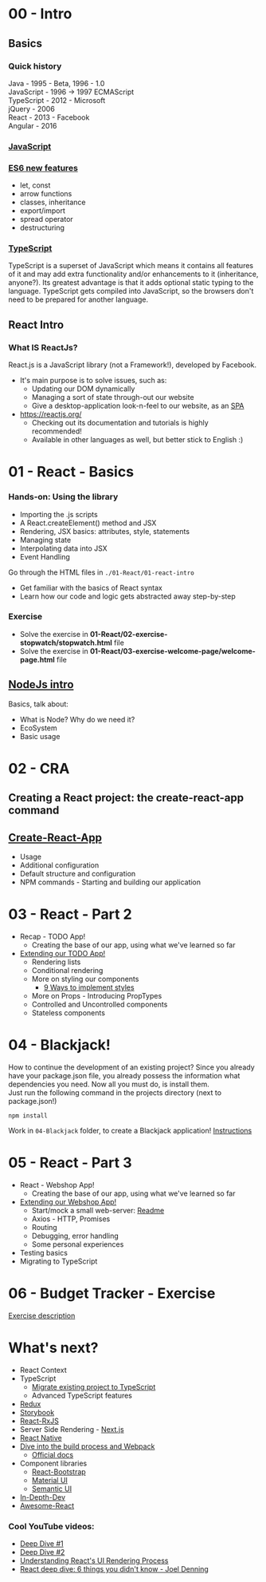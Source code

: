 # 00 - Intro

## Basics

### Quick history

Java - 1995 - Beta, 1996 - 1.0  
JavaScript - 1996 -> 1997 ECMAScript  
TypeScript - 2012 - Microsoft  
jQuery - 2006  
React - 2013 - Facebook  
Angular - 2016

### [JavaScript](00-Intro/00-01-JavaScript.md)

### [ES6 new features](00-Intro/00-02-EcmaScript.md)

- let, const
- arrow functions
- classes, inheritance
- export/import
- spread operator
- destructuring

### [TypeScript](00-Intro/00-03-TypeScript.md)

TypeScript is a superset of JavaScript which means it contains all features of it and may add extra functionality and/or
enhancements to it (inheritance, anyone?). Its greatest advantage is that it adds optional static typing to the
language. TypeScript gets compiled into JavaScript, so the browsers don't need to be prepared for another language.

## React Intro

### What IS ReactJs?

React.js is a JavaScript library (not a Framework!), developed by Facebook.

- It's main purpose is to solve issues, such as:
    - Updating our DOM dynamically
    - Managing a sort of state through-out our website
    - Give a desktop-application look-n-feel to our website, as
      an [SPA](https://en.wikipedia.org/wiki/Single-page_application)
- https://reactjs.org/
    - Checking out its documentation and tutorials is highly recommended!
    - Available in other languages as well, but better stick to English :)

# 01 - React - Basics

### Hands-on: Using the library

- Importing the .js scripts
- A React.createElement() method and JSX
- Rendering, JSX basics: attributes, style, statements
- Managing state
- Interpolating data into JSX
- Event Handling

Go through the HTML files in `./01-React/01-react-intro`

- Get familiar with the basics of React syntax
- Learn how our code and logic gets abstracted away step-by-step

### Exercise

- Solve the exercise in **01-React/02-exercise-stopwatch/stopwatch.html** file
- Solve the exercise in **01-React/03-exercise-welcome-page/welcome-page.html** file

## [NodeJs intro](./02-CRA/02-01-NodeJs.md)

Basics, talk about:

- What is Node? Why do we need it?
- EcoSystem
- Basic usage

# 02 - CRA

## Creating a React project: the create-react-app command

## [Create-React-App](https://reactjs.org/docs/create-a-new-react-app.html)

- Usage
- Additional configuration
- Default structure and configuration
- NPM commands - Starting and building our application

# 03 - React - Part 2

- Recap - TODO App!
    - Creating the base of our app, using what we've learned so far
- [Extending our TODO App!](./03-React-2/03-01-TODO-App.md)
    - Rendering lists
    - Conditional rendering
    - More on styling our components
        - [9 Ways to implement styles](https://medium.com/@dmitrynozhenko/9-ways-to-implement-css-in-react-js-ccea4d543aa3)
    - More on Props - Introducing PropTypes
    - Controlled and Uncontrolled components
    - Stateless components

# 04 - Blackjack!

How to continue the development of an existing project? Since you already have your package.json file, you already
possess the information what dependencies you need. Now all you must do, is install them.  
Just run the following command in the projects directory (next to package.json!)

```shell
npm install
```

Work in `04-Blackjack` folder, to create a Blackjack application!
[Instructions](./04-Blackjack/INSTRUCTIONS.md)

# 05 - React - Part 3

- React - Webshop App!
    - Creating the base of our app, using what we've learned so far
- [Extending our Webshop App!](./05-React-3/05-01-Webshop-App.md)
    - Start/mock a small web-server: [Readme](./05-React-3/server-data/README.md)
    - Axios - HTTP, Promises
    - Routing
    - Debugging, error handling
    - Some personal experiences
- Testing basics
- Migrating to TypeScript

# 06 - Budget Tracker - Exercise

[Exercise description](./06-BudgetTracker/06-01-BudgetTracker.md)

# What's next?

- React Context
- TypeScript
    - [Migrate existing project to TypeScript](https://www.sitepoint.com/how-to-migrate-a-react-app-to-typescript/)
    - Advanced TypeScript features
- [Redux](https://react-redux.js.org/)
- [Storybook](https://storybook.js.org/)
- [React-RxJS](https://react-rxjs.org/)
- Server Side Rendering - [Next.js](https://nextjs.org/)
- [React Native](https://reactnative.dev/)
- [Dive into the build process and Webpack](https://www.freecodecamp.org/news/an-intro-to-webpack-what-it-is-and-how-to-use-it-8304ecdc3c60/)
  - [Official docs](https://webpack.js.org/)
- Component libraries
  - [React-Bootstrap](https://react-bootstrap.github.io/)
  - [Material UI](https://mui.com/)
  - [Semantic UI](https://react.semantic-ui.com/)
- [In-Depth-Dev](https://indepth.dev/)
- [Awesome-React](https://github.com/enaqx/awesome-react)

### Cool YouTube videos:

- [Deep Dive #1](https://youtu.be/7YhdqIR2Yzo)
- [Deep Dive #2](https://youtu.be/0ympFIwQFJw)
- [Understanding React's UI Rendering Process](https://youtu.be/i793Qm6kv3U )
- [React deep dive: 6 things you didn't know - Joel Denning](https://youtu.be/BXTU4NmMu8A )
